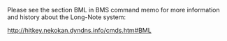Please see the section BML in BMS command memo for more information and
history about the Long-Note system:

http://hitkey.nekokan.dyndns.info/cmds.htm#BML


